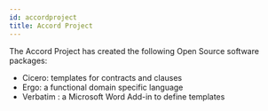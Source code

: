 ```yaml
---
id: accordproject
title: Accord Project
---
```


The Accord Project has created the following Open Source software packages:
- Cicero: templates for contracts and clauses
- Ergo: a functional domain specific language
- Verbatim : a Microsoft Word Add-in to define templates

